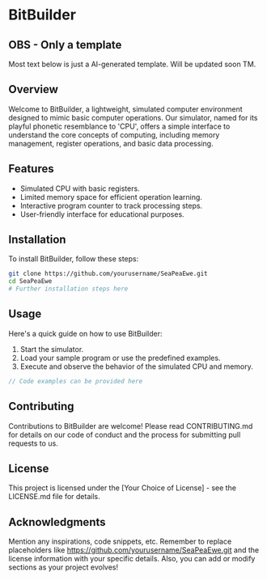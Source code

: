 # BitBuilder

## OBS - Only a template

Most text below is just a AI-generated template. Will be updated soon TM.

## Overview

Welcome to BitBuilder, a lightweight, simulated computer environment designed to mimic basic computer operations. Our simulator, named for its playful phonetic resemblance to 'CPU', offers a simple interface to understand the core concepts of computing, including memory management, register operations, and basic data processing.

## Features

- Simulated CPU with basic registers.
- Limited memory space for efficient operation learning.
- Interactive program counter to track processing steps.
- User-friendly interface for educational purposes.

## Installation

To install BitBuilder, follow these steps:

```bash
git clone https://github.com/yourusername/SeaPeaEwe.git
cd SeaPeaEwe
# Further installation steps here
```

## Usage

Here's a quick guide on how to use BitBuilder:

1. Start the simulator.
2. Load your sample program or use the predefined examples.
3. Execute and observe the behavior of the simulated CPU and memory.

```java
// Code examples can be provided here
```

## Contributing

Contributions to BitBuilder are welcome! Please read CONTRIBUTING.md for details on our code of conduct and the process for submitting pull requests to us.

## License

This project is licensed under the [Your Choice of License] - see the LICENSE.md file for details.

## Acknowledgments

Mention any inspirations, code snippets, etc. Remember to replace placeholders like https://github.com/yourusername/SeaPeaEwe.git and the license information with your specific details. Also, you can add or modify sections as your project evolves!
